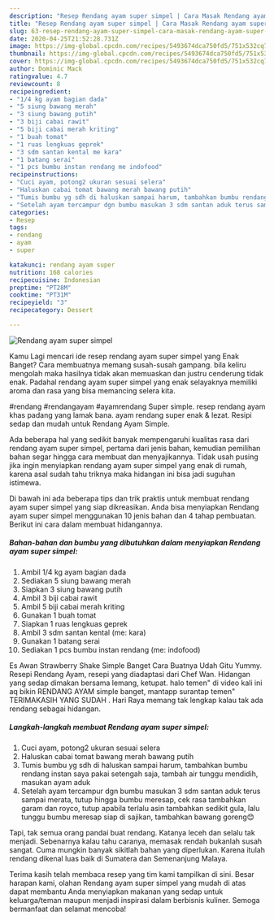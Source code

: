 ```yaml
---
description: "Resep Rendang ayam super simpel | Cara Masak Rendang ayam super simpel Yang Enak Dan Lezat"
title: "Resep Rendang ayam super simpel | Cara Masak Rendang ayam super simpel Yang Enak Dan Lezat"
slug: 63-resep-rendang-ayam-super-simpel-cara-masak-rendang-ayam-super-simpel-yang-enak-dan-lezat
date: 2020-04-25T21:52:28.731Z
image: https://img-global.cpcdn.com/recipes/5493674dca750fd5/751x532cq70/rendang-ayam-super-simpel-foto-resep-utama.jpg
thumbnail: https://img-global.cpcdn.com/recipes/5493674dca750fd5/751x532cq70/rendang-ayam-super-simpel-foto-resep-utama.jpg
cover: https://img-global.cpcdn.com/recipes/5493674dca750fd5/751x532cq70/rendang-ayam-super-simpel-foto-resep-utama.jpg
author: Dominic Mack
ratingvalue: 4.7
reviewcount: 8
recipeingredient:
- "1/4 kg ayam bagian dada"
- "5 siung bawang merah"
- "3 siung bawang putih"
- "3 biji cabai rawit"
- "5 biji cabai merah kriting"
- "1 buah tomat"
- "1 ruas lengkuas geprek"
- "3 sdm santan kental me kara"
- "1 batang serai"
- "1 pcs bumbu instan rendang me indofood"
recipeinstructions:
- "Cuci ayam, potong2 ukuran sesuai selera"
- "Haluskan cabai tomat bawang merah bawang putih"
- "Tumis bumbu yg sdh di haluskan sampai harum, tambahkan bumbu rendang instan saya pakai setengah saja, tambah air tunggu mendidih, masukan ayam aduk"
- "Setelah ayam tercampur dgn bumbu masukan 3 sdm santan aduk terus sampai merata, tutup hingga bumbu meresap, cek rasa tambahkan garam dan royco, tutup apabila terlalu asin tambahkan sedikit gula, lalu tunggu bumbu meresap siap di sajikan, tambahkan bawang goreng😊"
categories:
- Resep
tags:
- rendang
- ayam
- super

katakunci: rendang ayam super 
nutrition: 168 calories
recipecuisine: Indonesian
preptime: "PT28M"
cooktime: "PT31M"
recipeyield: "3"
recipecategory: Dessert

---
```



![Rendang ayam super simpel](https://img-global.cpcdn.com/recipes/5493674dca750fd5/751x532cq70/rendang-ayam-super-simpel-foto-resep-utama.jpg)

Kamu Lagi mencari ide resep rendang ayam super simpel yang Enak Banget? Cara membuatnya memang susah-susah gampang. bila keliru mengolah maka hasilnya tidak akan memuaskan dan justru cenderung tidak enak. Padahal rendang ayam super simpel yang enak selayaknya memiliki aroma dan rasa yang bisa memancing selera kita.

#rendang #rendangayam #ayamrendang Super simple. resep rendang ayam khas padang yang lamak bana. ayam rendang super enak &amp; lezat. Resipi sedap dan mudah untuk Rendang Ayam Simple.

Ada beberapa hal yang sedikit banyak mempengaruhi kualitas rasa dari rendang ayam super simpel, pertama dari jenis bahan, kemudian pemilihan bahan segar hingga cara membuat dan menyajikannya. Tidak usah pusing jika ingin menyiapkan rendang ayam super simpel yang enak di rumah, karena asal sudah tahu triknya maka hidangan ini bisa jadi suguhan istimewa.


Di bawah ini ada beberapa tips dan trik praktis untuk membuat rendang ayam super simpel yang siap dikreasikan. Anda bisa menyiapkan Rendang ayam super simpel menggunakan 10 jenis bahan dan 4 tahap pembuatan. Berikut ini cara dalam membuat hidangannya.

<!--inarticleads1-->

##### Bahan-bahan dan bumbu yang dibutuhkan dalam menyiapkan Rendang ayam super simpel:

1. Ambil 1/4 kg ayam bagian dada
1. Sediakan 5 siung bawang merah
1. Siapkan 3 siung bawang putih
1. Ambil 3 biji cabai rawit
1. Ambil 5 biji cabai merah kriting
1. Gunakan 1 buah tomat
1. Siapkan 1 ruas lengkuas geprek
1. Ambil 3 sdm santan kental (me: kara)
1. Gunakan 1 batang serai
1. Sediakan 1 pcs bumbu instan rendang (me: indofood)


Es Awan Strawberry Shake Simple Banget Cara Buatnya Udah Gitu Yummy. Resepi Rendang Ayam, resepi yang diadaptasi dari Chef Wan. Hidangan yang sedap dimakan bersama lemang, ketupat. halo temen&#34; di video kali ini aq bikin RENDANG AYAM simple banget, mantapp surantap temen&#34; TERIMAKASIH YANG SUDAH . Hari Raya memang tak lengkap kalau tak ada rendang sebagai hidangan. 

<!--inarticleads2-->

##### Langkah-langkah membuat Rendang ayam super simpel:

1. Cuci ayam, potong2 ukuran sesuai selera
1. Haluskan cabai tomat bawang merah bawang putih
1. Tumis bumbu yg sdh di haluskan sampai harum, tambahkan bumbu rendang instan saya pakai setengah saja, tambah air tunggu mendidih, masukan ayam aduk
1. Setelah ayam tercampur dgn bumbu masukan 3 sdm santan aduk terus sampai merata, tutup hingga bumbu meresap, cek rasa tambahkan garam dan royco, tutup apabila terlalu asin tambahkan sedikit gula, lalu tunggu bumbu meresap siap di sajikan, tambahkan bawang goreng😊


Tapi, tak semua orang pandai buat rendang. Katanya leceh dan selalu tak menjadi. Sebenarnya kalau tahu caranya, memasak rendah bukanlah susah sangat. Cuma mungkin banyak sikitlah bahan yang diperlukan. Karena itulah rendang dikenal luas baik di Sumatera dan Semenanjung Malaya. 

Terima kasih telah membaca resep yang tim kami tampilkan di sini. Besar harapan kami, olahan Rendang ayam super simpel yang mudah di atas dapat membantu Anda menyiapkan makanan yang sedap untuk keluarga/teman maupun menjadi inspirasi dalam berbisnis kuliner. Semoga bermanfaat dan selamat mencoba!

